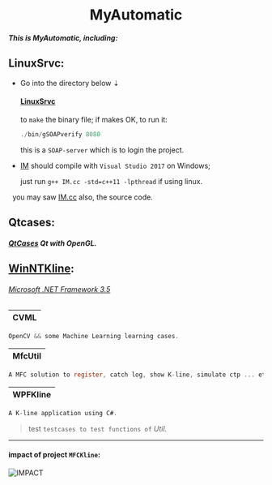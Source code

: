 <h1 align = "center">MyAutomatic</h1>

##### This is MyAutomatic, including: 

LinuxSrvc:
-------
* Go into the directory below ⇣

  ####  [LinuxSrvc](https://github.com/tsymiar/MyAutomatic/tree/auto-dev/LinuxSrvc/gSOAPverify)
    to `make` the binary file; if makes OK, to run it:
    ```c
    ./bin/gSOAPverify 8080
     ```
     this is a `SOAP-server` which is to login the project.
*  [IM](https://github.com/tsymiar/MyAutomatic/tree/auto-dev/LinuxSrvc/IM)
    should compile with `Visual Studio 2017` on Windows;
    
    just run `g++ IM.cc -std=c++11 -lpthread` if using linux.
    
    you may saw [IM.cc](https://raw.githubusercontent.com/tsymiar/MyAutomatic/auto-dev/WinNTKline/MfcUtil/IM/IM.cc) also, the source code.
    
Qtcases:
-------
  #####  [QtCases](https://github.com/tsymiar/MyAutomatic/tree/auto-dev/QtCases) Qt with OpenGL.
  
## [WinNTKline](https://github.com/tsymiar/MyAutomatic/blob/auto-dev/WinNTKline):
> 
######  [Microsoft .NET Framework 3.5](https://www.microsoft.com/en-US/download/details.aspx?id=25150)

| CVML |
|:----:|
```c
OpenCV && some Machine Learning learning cases.
``` 
| MfcUtil |
|:-------:|
```c
A MFC solution to register, catch log, show K-line, simulate ctp ... etc.
```
| WPFKline |
|:--------:|
```c
A K-line application using C#.
```
>test
`testcases to test functions of` _Util_.

-------
#### impact of project `MFCKline`:
![](https://github.com/tsymiar/MyAutomatic/blob/auto-dev/WinNTKline/impact.png "IMPACT")

